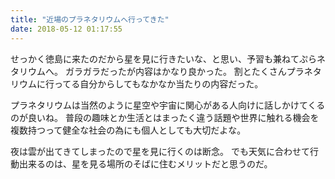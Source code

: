 ```yaml
---
title: "近場のプラネタリウムへ行ってきた"
date: 2018-05-12 01:17:55
---
```


せっかく徳島に来たのだから星を見に行きたいな、と思い、予習も兼ねてぷらネタリウムへ。
ガラガラだったが内容はかなり良かった。
割とたくさんプラネタリウムに行ってる自分からしてもなかなか当たりの内容だった。

プラネタリウムは当然のように星空や宇宙に関心がある人向けに話しかけてくるのが良いね。
普段の趣味とか生活とはまったく違う話題や世界に触れる機会を複数持つって健全な社会の為にも個人としても大切だよな。

夜は雲が出てきてしまったので星を見に行くのは断念。
でも天気に合わせて行動出来るのは、星を見る場所のそばに住むメリットだと思うのだ。
